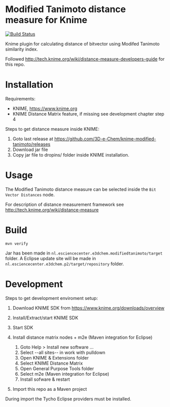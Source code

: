 # Modified Tanimoto distance measure for Knime

[![Build Status](https://travis-ci.org/3D-e-Chem/knime-modified-tanimoto.svg)](https://travis-ci.org/3D-e-Chem/knime-modified-tanimoto)

Knime plugin for calculating distance of bitvector using Modifed Tanimoto similarity index.

Followed http://tech.knime.org/wiki/distance-measure-developers-guide for this repo. 

# Installation

Requirements:

* KNIME, https://www.knime.org
* KNIME Distance Matrix feature, if missing see development chapter step 4  

Steps to get distance measure inside KNIME:

1. Goto last release at https://github.com/3D-e-Chem/knime-modified-tanimoto/releases
2. Download jar file
3. Copy jar file to dropins/ folder inside KNIME installation.

# Usage

The Modified Tanimoto distance measure can be selected inside the `Bit Vector Distances` node.

For description of distance measurement framework see http://tech.knime.org/wiki/distance-measure 

# Build

```
mvn verify
```

Jar has been made in `nl.esciencecenter.e3dchem.modifiedtanimoto/target` folder.
A Eclipse update site will be made in `nl.esciencecenter.e3dchem.p2/target/repository` folder.

# Development

Steps to get development enviroment setup:

1. Download KNIME SDK from https://www.knime.org/downloads/overview
2. Install/Extract/start KNIME SDK
3. Start SDK
4. Install distance matrix nodes + m2e (Maven integration for Eclipse)

    1. Goto Help > Install new software ...
    2. Select --all sites-- in work with pulldown
    3. Open KNIME & Extensions folder
    4. Select KNIME Distance Matrix
    5. Open General Purpose Tools folder
    6. Select m2e (Maven integration for Eclipse)
    7. Install sofware & restart

5. Import this repo as a Maven project

During import the Tycho Eclipse providers must be installed.

